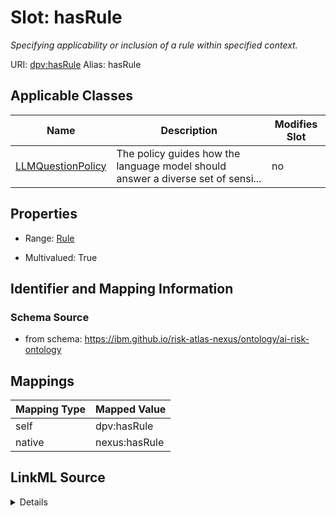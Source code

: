 

# Slot: hasRule


_Specifying applicability or inclusion of a rule within specified context._





URI: [dpv:hasRule](https://w3id.org/dpv#hasRule)
Alias: hasRule

<!-- no inheritance hierarchy -->





## Applicable Classes

| Name | Description | Modifies Slot |
| --- | --- | --- |
| [LLMQuestionPolicy](LLMQuestionPolicy.md) | The policy guides how the language model should answer a diverse set of sensi... |  no  |







## Properties

* Range: [Rule](Rule.md)

* Multivalued: True





## Identifier and Mapping Information







### Schema Source


* from schema: https://ibm.github.io/risk-atlas-nexus/ontology/ai-risk-ontology




## Mappings

| Mapping Type | Mapped Value |
| ---  | ---  |
| self | dpv:hasRule |
| native | nexus:hasRule |




## LinkML Source

<details>
```yaml
name: hasRule
description: Specifying applicability or inclusion of a rule within specified context.
from_schema: https://ibm.github.io/risk-atlas-nexus/ontology/ai-risk-ontology
rank: 1000
slot_uri: dpv:hasRule
alias: hasRule
domain_of:
- LLMQuestionPolicy
range: Rule
multivalued: true
inlined: false

```
</details>
